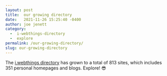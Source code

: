 ```yaml
---
layout: post
title:  our growing directory
date:   2021-11-26 15:25:40 -0400
author: joe jenett
category:
  -  i-webthings-directory
  -  explore
permalink: /our-growing-directory/
slug: our-growing-directory
---
```

The <a title="i.webthings directory" href="https://directory.jenett.org/">i.webthings directory</a> has grown to a total of 813 sites, which includes 351 personal homepages and blogs. Explore! 😎